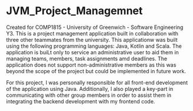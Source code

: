 # JVM_Project_Managemnet

Created for COMP1815 - University of Greenwich - Software Engineering Y3. This is a project management application built in collaboration with three other teammates from the university. 
This applicationw was built using the following programming languages: Java, Kotlin and Scala. 
The application is buiLt only to service an administrative user to aid them in managing teams, members, task assignments amd deadlines.
The application does not support non-administrative members as this was beyond the scope of the project but could be implemented in future work.

For this project, I was personally responsible for all front-end development of the application using Java. Additionally, I also played a key-part in communicating with other group members in order to assist them in integrating the backend development with my frontend code.
